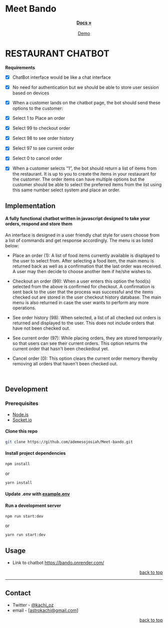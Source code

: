 ﻿# Meet Bando
<!-- Project Shields -->

<!--

### Built With:

<div align="center">

![Javascript][javascript]
![Node.js][node]
![Express.js][express]
![MongoDB][mongodb]
![Socket.io][Socket.io]
![CSS3][CSS3]
![HTML5][HTML5]

</div>
-->

<div>
  <p align="center">
    <a href="https://github.com/ademesojosiah/Meet-bando#readme"><strong>Docs »</strong></a>
    <br />
    <br />
    <a href="https://bando.onrender.com">Demo</a>
  </p>
</div>

# RESTAURANT CHATBOT 



<summary> <strong>Requirements</strong> </summary>

- [x] ChatBot interface would be like a chat interface
 
- [x] No need for authentication but we should be able to store user session based on devices
 
- [x] When a customer lands on the chatbot page, the bot should send these options to the customer:
 - [x] Select 1 to Place an order
 - [x] Select 99 to checkout order
 - [x] Select 98 to see order history
 - [x] Select 97 to see current order
 - [x] Select 0 to cancel order

- [x] When a customer selects “1”, the bot should return a list of items from the restaurant. It is up to you to create the items in your restaurant for the customer. The order items can have multiple options but the customer should be able to select the preferred items from the list using this same number select system and place an order.



## Implementation

#### A fully functional chatbot written in javascript designed to take your orders, respond and store them 


An interface is designed in a user friendly chat style for users choose from a list of commands and get response accordingly. The menu is as listed below:
 
* Place an order (1):
   A list of food items currently available is displayed to the user to select from. After selecting a food item, the main menu is returned back as well as a confirmation that the last order was received. A user may then decide to choose another item if he/she wishes to.

* Checkout an order (99): 
   When a user enters this option the food(s) selected from the above is confirmed for checkout. A confirmation is sent back to the user that the process was successful and the items checked out are stored in the user checkout history database. The main menu is also returned in case the user wants to perform any more operations.

* See order history (98): 
   When selected, a list of all checked out orders is returned and displayed to the user. This does not include orders that have not been checked out.
   

* See current order (97):
   While placing orders, they are stored temporarily so that users can see their current orders. This option returns the current order that hasn't been checkedout yet.

* Cancel order (0):
   This option clears the current order memory thereby removing all orders that haven't been checked out.




<!-- Back to Top Navigation Anchor -->

<a name="readme-top"></a>



</details>

<br>

## Development

### Prerequisites

- [Node.js](https://nodejs.org/en/download/)
- [Socket.io](https://socket.io/docs/v4/)

#### Clone this repo

```sh
git clone https://github.com/ademesojosiah/Meet-bando.git
```

#### Install project dependencies

```sh
npm install
```

or

```sh
yarn install
```

#### Update .env with [example.env](/example.env)

#### Run a development server

```sh
npm run start:dev
```

or

```sh
yarn run start:dev
```
## Usage

- Link to chatbot
https://bando.onrender.com/


<p align="right"><a href="#readme-top">back to top</a></p>

---

<!-- Contact -->

## Contact

- Twitter - [@kachi_oz](https://twitter.com/kachi_oz)
- email - [astrokachi@gmail.com]


<p align="right"><a href="#readme-top">back to top</a></p>
